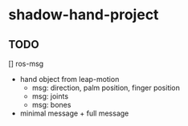 # shadow-hand-project


## TODO
[] ros-msg 
* hand object from leap-motion
    * msg: direction, palm position, finger position
    * msg: joints
    * msg: bones
* minimal message + full message